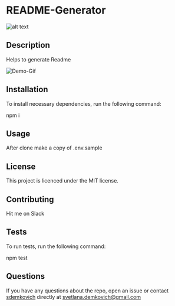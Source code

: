 
  # README-Generator

  ![alt text](https://img.shields.io/badge/license-MIT-blue) 

  ## Description
  Helps to generate Readme

  ![Demo-Gif](https://media.giphy.com/media/YmPXTojReJhXgxxGzk/giphy.gif)


  ## Installation
  To install necessary dependencies, run the following command:

  npm i

  ## Usage
  After clone make a copy of .env.sample

  ## License
  This project is licenced under the MIT license.

  ## Contributing
  Hit me on Slack

  ## Tests
  To run tests, run the following command:

  npm test

  ## Questions
  If you have any questions about the repo, open an issue or contact [sdemkovich](https://github.com/sdemkovich) directly at svetlana.demkovich@gmail.com

  